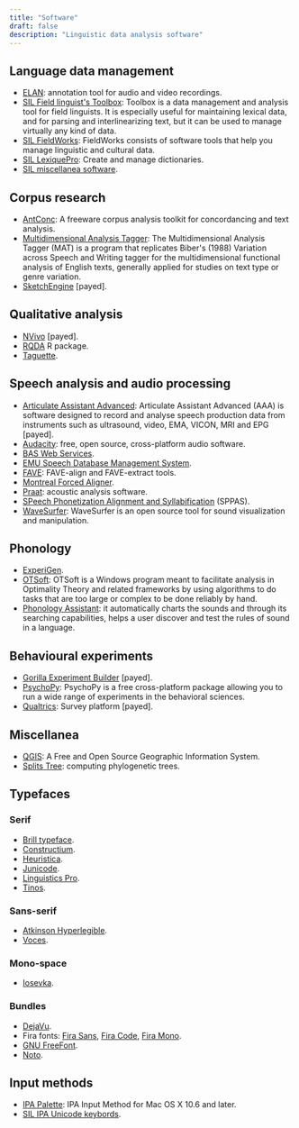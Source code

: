 ```yaml
---
title: "Software"
draft: false
description: "Linguistic data analysis software"
---
```



## Language data management

- [ELAN](https://archive.mpi.nl/tla/elan): annotation tool for audio and video recordings.
- [SIL Field linguist's Toolbox](https://software.sil.org/toolbox/): Toolbox is a data management and analysis tool for field linguists. It is especially useful for maintaining lexical data, and for parsing and interlinearizing text, but it can be used to manage virtually any kind of data.
- [SIL FieldWorks](https://software.sil.org/fieldworks/): FieldWorks consists of software tools that help you manage linguistic and cultural data.
- [SIL LexiquePro](https://software.sil.org/lexiquepro/): Create and manage dictionaries.
- [SIL miscellanea software](https://software.sil.org/products/).

## Corpus research

- [AntConc](http://www.laurenceanthony.net/software/antconc/): A freeware corpus analysis toolkit for concordancing and text analysis.
- [Multidimensional Analysis Tagger](https://sites.google.com/site/multidimensionaltagger/): The Multidimensional Analysis Tagger (MAT) is a program that replicates Biber's (1988) Variation across Speech and Writing tagger for the multidimensional functional analysis of English texts, generally applied for studies on text type or genre variation.
- [SketchEngine](https://www.sketchengine.eu) [payed].

## Qualitative analysis

- [NVivo](https://www.qsrinternational.com/nvivo-qualitative-data-analysis-software/home) [payed].
- [RQDA](http://rqda.r-forge.r-project.org) R package.
- [Taguette](https://www.taguette.org).

## Speech analysis and audio processing

- [Articulate Assistant Advanced](http://www.articulateinstruments.com/aaa/): Articulate Assistant Advanced (AAA)  is software designed to record and analyse speech production data from instruments such as ultrasound, video, EMA, VICON, MRI and EPG [payed].
- [Audacity](https://www.audacityteam.org): free, open source, cross-platform audio software.
- [BAS Web Services](https://clarin.phonetik.uni-muenchen.de/BASWebServices/interface).
- [EMU Speech Database Management System](https://ips-lmu.github.io/EMU.html).
- [FAVE](https://github.com/JoFrhwld/FAVE): FAVE-align and FAVE-extract tools.
- [Montreal Forced Aligner](https://montreal-forced-aligner.readthedocs.io/en/latest/#).
- [Praat](https://www.fon.hum.uva.nl/praat/): acoustic analysis software.
- [SPeech Phonetization Alignment and Syllabification](http://www.sppas.org) (SPPAS).
- [WaveSurfer](https://sourceforge.net/projects/wavesurfer/): WaveSurfer is an open source tool for sound visualization and manipulation.

## Phonology

- [ExperiGen](https://becker.phonologist.org/experigen/).
- [OTSoft](https://linguistics.ucla.edu/people/hayes/otsoft/): OTSoft is a Windows program meant to facilitate analysis in Optimality Theory and related frameworks by using algorithms to do tasks that are too large or complex to be done reliably by hand.
- [Phonology Assistant](https://software.sil.org/phonologyassistant/): it automatically charts the sounds and through its searching capabilities, helps a user discover and test the rules of sound in a language.

## Behavioural experiments

- [Gorilla Experiment Builder](https://gorilla.sc) [payed].
- [PsychoPy](https://www.psychopy.org): PsychoPy is a free cross-platform package allowing you to run a wide range of experiments in the behavioral sciences.
- [Qualtrics](https://www.ed.ac.uk/information-services/learning-technology/survey-tools/qualtrics-for-cahss-members): Survey platform [payed].

## Miscellanea

- [QGIS](https://www.qgis.org/en/site/): A Free and Open Source Geographic Information System.
- [Splits Tree](https://uni-tuebingen.de/en/fakultaeten/mathematisch-naturwissenschaftliche-fakultaet/fachbereiche/informatik/lehrstuehle/algorithms-in-bioinformatics/software/splitstree/): computing phylogenetic trees.

## Typefaces

### Serif

- [Brill typeface](https://brill.com/page/BrillFont/brill-typeface).
- [Constructium](https://www.cufonfonts.com/font/constructium).
- [Heuristica](https://www.fontsquirrel.com/fonts/heuristica).
- [Junicode](https://junicode.sourceforge.io).
- [Linguistics Pro](https://github.com/StefanPeev/Linguistics-Pro).
- [Tinos](https://fonts.google.com/specimen/Tinos).

### Sans-serif

- [Atkinson Hyperlegible](https://brailleinstitute.org/freefont).
- [Voces](https://fonts.google.com/specimen/Voces).

### Mono-space

- [Iosevka](https://typeof.net/Iosevka/).

### Bundles

- [DejaVu](https://dejavu-fonts.github.io).
- Fira fonts: [Fira Sans](https://fonts.google.com/specimen/Fira+Sans), [Fira Code](https://fonts.google.com/specimen/Fira+Code), [Fira Mono](https://fonts.google.com/specimen/Fira+Mono).
- [GNU FreeFont](https://www.gnu.org/software/freefont/).
- [Noto](https://fonts.google.com/noto).

## Input methods

- [IPA Palette](https://www.blugs.com/IPAPalette/): IPA Input Method for Mac OS X 10.6 and later.
- [SIL IPA Unicode keybords](https://scripts.sil.org/uniipakeyboard).
